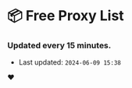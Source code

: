 # :package: Free Proxy List
### Updated every 15 minutes.

- Last updated: `2024-06-09 15:38`

:heart:
